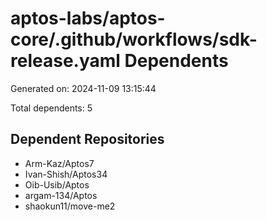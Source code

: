 # aptos-labs/aptos-core/.github/workflows/sdk-release.yaml Dependents

Generated on: 2024-11-09 13:15:44

Total dependents: 5

## Dependent Repositories

- Arm-Kaz/Aptos7
- Ivan-Shish/Aptos34
- Oib-Usib/Aptos
- argam-134/Aptos
- shaokun11/move-me2
